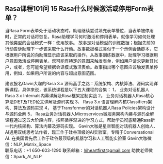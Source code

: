 ## Rasa课程101问 15 Rasa什么时候激活或停用Form表单？ 
当Rasa Form表单处于活动状态时，助理继续尝试填充表单槽位，当表单被停用时，正常的对话将恢复。Rasa助理学习何时激活和停用表单，就像学习如何处理其他类型的会话模式一样：使用故事。
故事是对话模型的训练数据；根据先前的行动告诉助理下一步该采取什么行动。故事数据格式类似于一个示例会话脚本，它根据用户所说的向助理显示应该采取的操作。从故事训练数据中，助理学习根据用户意图激活或停用表单。您可能有特定的意图来触发表单，例如用户请求更新其帐户，或者，您可能希望根据会话模式激活表单。故事指出哪个意图应该触发表单停用，例如，如果用户所说的内容与超出意图范围。

建议报名Gavin大咖的Rasa 3.x 源码高手之路：系统架构、内核算法、源码实现详解课程，具体来说，该系统课程是以下五大课程的合集：
1，    业务对话机器人Rasa 3.x Internals内幕详解及Rasa框架定制实战
2，    业务对话机器人Rasa核心算法DIET及TED论文详解及源码实现
3，    Rasa 3.x 语言理解内核Classifiers架构、算法及源码实现
4，    基于Transformer的对话机器人Rasa Policies架构设计与源码全解
5，    Rasa业务对话机器人Microservices微服务架构内幕与源码全解
课程通过这五大阶段内容，按照循序渐进的学习方式，帮助学员彻底精通Rasa新一代内核架构、算法内幕及源码实现。
Gavin大咖是星空智能对话机器人创始人、AI通用双线思考法作者，现工作于硅谷顶级的AI实验室。专精于Conversational AI. 在美国曾先后工作于硅谷最顶级的机器学习和人工智能实验室 
Gavin大咖微信：NLP_Matrix_Space  
联系电话：+1 650-603-1290
联系邮箱：hiheartfirst@gmail.com
助教老师微信：Spark_AI_NLP  
